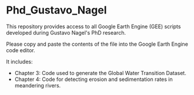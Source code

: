 # Phd_Gustavo_Nagel
This repository provides access to all Google Earth Engine (GEE) scripts developed during Gustavo Nagel's PhD research.

Please copy and paste the contents of the file into the Google Earth Engine code editor.

It includes:      

- Chapter 3: Code used to generate the Global Water Transition Dataset.      
- Chapter 4: Code for detecting erosion and sedimentation rates in meandering rivers. 
